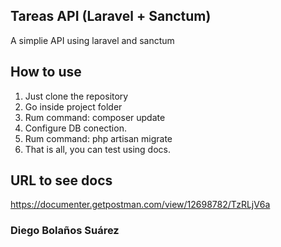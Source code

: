 ## Tareas API (Laravel + Sanctum)

A simplie API using laravel and sanctum

## How to use

1. Just clone the repository
2. Go inside project folder
3. Rum command: composer update
4. Configure DB conection.
5. Rum command: php artisan migrate
6. That is all, you can test using docs.

## URL to see docs

https://documenter.getpostman.com/view/12698782/TzRLjV6a

### Diego Bolaños Suárez

